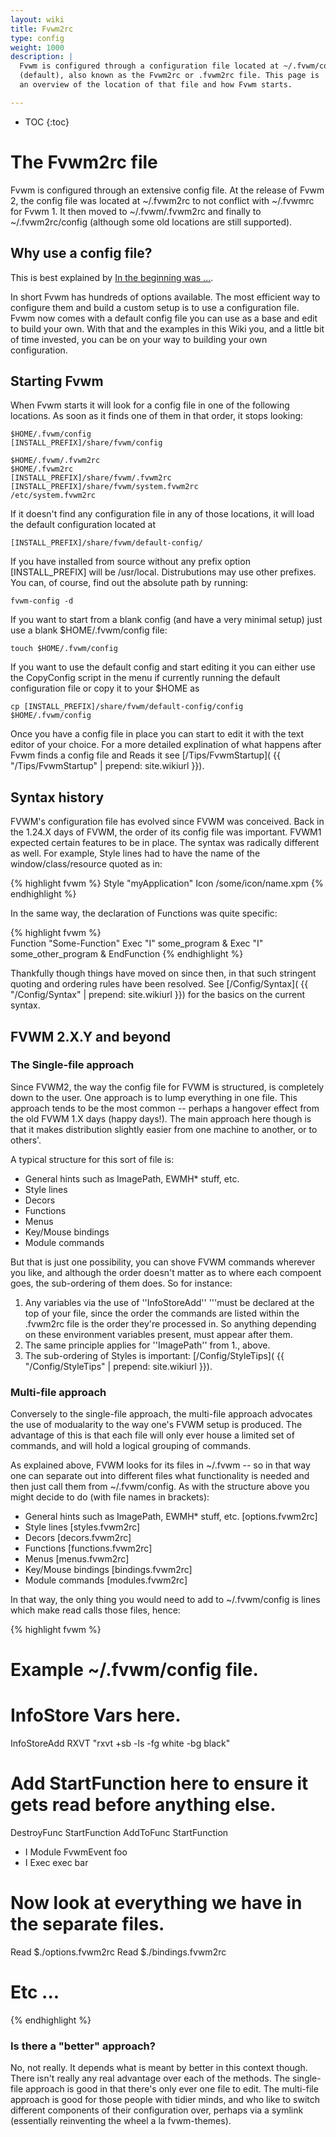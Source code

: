 ```yaml
---
layout: wiki
title: Fvwm2rc
type: config
weight: 1000
description: |
  Fvwm is configured through a configuration file located at ~/.fvwm/config
  (default), also known as the Fvwm2rc or .fvwm2rc file. This page is
  an overview of the location of that file and how Fvwm starts.

---
```

* TOC
{:toc}

# The Fvwm2rc file

Fvwm is configured through an extensive config file. At the release of Fvwm 2,
the config file was located at ~/.fvwm2rc to not conflict with ~/.fvwmrc for Fvwm 1.
It then moved to ~/.fvwm/.fvwm2rc and finally to ~/.fvwm2rc/config (although some old
locations are still supported).

## Why use a config file?

This is best explained by [In the beginning was ...](
https://xteddy.org/fvwm/user_enumerate.html).

In short Fvwm has hundreds of options available. The most efficient way to configure
them and build a custom setup is to use a configuration file. Fvwm now comes with
a default config file you can use as a base and edit to build your own. With that
and the examples in this Wiki you, and a little bit of time invested, you can be
on your way to building your own configuration.

## Starting Fvwm

When Fvwm starts it will look for a config file in one of the following locations.
As soon as it finds one of them in that order, it stops looking:

    $HOME/.fvwm/config
    [INSTALL_PREFIX]/share/fvwm/config

    $HOME/.fvwm/.fvwm2rc
    $HOME/.fvwm2rc
    [INSTALL_PREFIX]/share/fvwm/.fvwm2rc
    [INSTALL_PREFIX]/share/fvwm/system.fvwm2rc
    /etc/system.fvwm2rc

If it doesn't find any configuration file in any of those locations, it will load the
default configuration located at

    [INSTALL_PREFIX]/share/fvwm/default-config/

If you have installed from source without any prefix option [INSTALL_PREFIX]
will be /usr/local. Distrubutions may use other prefixes.  You can, of
course, find out the absolute path by running:

    fvwm-config -d

If you want to start from a blank config (and have a very minimal setup) just
use a blank $HOME/.fvwm/config file:

    touch $HOME/.fvwm/config

If you want to use the default config and start editing it you can either use the
CopyConfig script in the menu if currently running the default configuration file
or copy it to your $HOME as

    cp [INSTALL_PREFIX]/share/fvwm/default-config/config $HOME/.fvwm/config

Once you have a config file in place you can start to edit it with the text
editor of your choice. For a more detailed explination of what happens
after Fvwm finds a config file and Reads it see [/Tips/FvwmStartup](
{{ "/Tips/FvwmStartup" | prepend: site.wikiurl }}).


## Syntax history

FVWM's configuration file has evolved since FVWM was conceived.  Back in
the 1.24.X days of FVWM, the order of its config file was important.
FVWM1 expected certain features to be in place.  The syntax was radically
different as well.  For example, Style lines had to have the name of the
window/class/resource quoted as in:

{% highlight fvwm %}
Style "myApplication" Icon /some/icon/name.xpm
{% endhighlight %}

In the same way, the declaration of Functions was quite specific:

{% highlight fvwm %}    
Function "Some-Function"
    Exec "I" some_program &
    Exec "I" some_other_program &
EndFunction
{% endhighlight %}
    
Thankfully though things have moved on since then, in that such stringent
quoting and ordering rules have been resolved. See [/Config/Syntax](
{{ "/Config/Syntax" | prepend: site.wikiurl }}) for the basics on
the current syntax.

## FVWM 2.X.Y and beyond

### The Single-file approach

Since FVWM2, the way the config file for FVWM is structured, is completely
down to the user.   One approach is to lump everything in one file.  This
approach tends to be the most common -- perhaps a hangover effect from the
old FVWM 1.X days (happy days!).  The main approach here though is that
it makes distribution slightly easier from one machine to another, or to
others'.  

A typical structure for this sort of file is:

* General hints such as ImagePath, EWMH* stuff, etc.
* Style lines
* Decors
* Functions
* Menus
* Key/Mouse bindings
* Module commands

But that is just one possibility, you can shove FVWM commands wherever you
like, and although the order doesn't matter as to where each compoent
goes, the sub-ordering of them does.  So for instance:

1. Any variables via the use of ''InfoStoreAdd'' '''must be
   declared at the top of your file, since the order the commands are listed
   within the .fvwm2rc file is the order they're processed in.  So anything
   depending on these environment variables present, must appear after
   them.
2. The same principle applies for ''ImagePath'' from 1., above.
3. The sub-ordering of Styles is important: [/Config/StyleTips](
   {{ "/Config/StyleTips" | prepend: site.wikiurl }}).

### Multi-file approach

Conversely to the single-file approach, the multi-file approach advocates
the use of modualarity to the way one's FVWM setup is produced.  The
advantage of this is that each file will only ever house a limited set of
commands, and will hold a logical grouping of commands.  

As explained above, FVWM looks for its files in
~/.fvwm -- so in that way one can separate out into different files what
functionality is needed and then just call them from ~/.fvwm/config. As
with the structure above you might decide to do (with file names in
brackets):

* General hints such as ImagePath, EWMH* stuff, etc.   [options.fvwm2rc]
* Style lines                                          [styles.fvwm2rc]
* Decors                                               [decors.fvwm2rc]
* Functions                                            [functions.fvwm2rc]
* Menus                                                [menus.fvwm2rc]
* Key/Mouse bindings                                   [bindings.fvwm2rc]
* Module commands                                      [modules.fvwm2rc]

In that way, the only thing you would need to add to ~/.fvwm/config
is lines which make read calls those files, hence:

{% highlight fvwm %}
# Example ~/.fvwm/config file.
#

# InfoStore Vars here.
InfoStoreAdd RXVT "rxvt +sb -ls -fg white -bg black"

# Add StartFunction here to ensure it gets read before anything else.
DestroyFunc StartFunction
AddToFunc   StartFunction
+ I Module FvwmEvent foo
+ I Exec exec bar
    
# Now look at everything we have in the separate files.
Read $./options.fvwm2rc
Read $./bindings.fvwm2rc
# Etc ...
{% endhighlight %}

### Is there a "better" approach?

No, not really.  It depends what is meant by better in this context
though.  There isn't really any real advantage over each of the methods.
The single-file approach is good in that there's only ever one file to
edit.  The multi-file approach is good for those people with tidier minds,
and who like to switch different components of their configuration over,
perhaps via a symlink (essentially reinventing the wheel a la
fvwm-themes).

